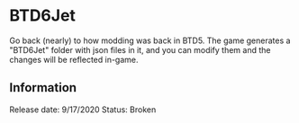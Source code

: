 # BTD6Jet
Go back (nearly) to how modding was back in BTD5. The game generates a "BTD6Jet" folder with json files in it, and you can modify them and the changes will be reflected in-game.

## Information
Release date: 9/17/2020
Status: Broken
